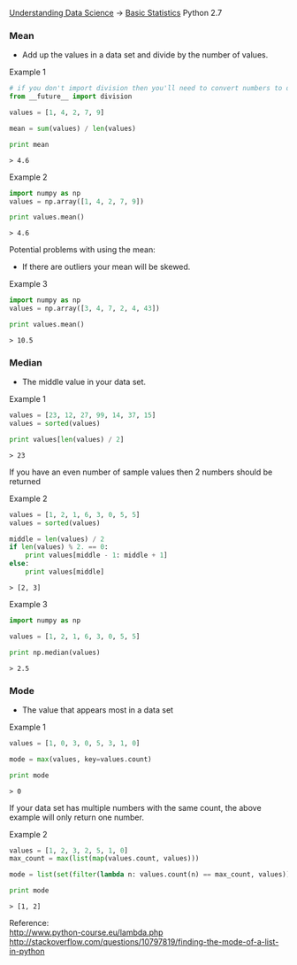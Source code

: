 [Understanding Data Science](https://github.com/gravity226/Understanding_Data_Science) -> [Basic Statistics](https://github.com/gravity226/Understanding_Data_Science/tree/master/Basic_Statistics)
Python 2.7

### Mean
 - Add up the values in a data set and divide by the number of values.

Example 1
``` python
# if you don't import division then you'll need to convert numbers to decimals before dividing
from __future__ import division

values = [1, 4, 2, 7, 9]

mean = sum(values) / len(values)

print mean
```
``` output
> 4.6
```

Example 2
``` python
import numpy as np
values = np.array([1, 4, 2, 7, 9])

print values.mean()
```
``` output
> 4.6
```

Potential problems with using the mean:
 - If there are outliers your mean will be skewed.

Example 3
``` python
import numpy as np
values = np.array([3, 4, 7, 2, 4, 43])

print values.mean()
```
``` output
> 10.5
```

### Median
 - The middle value in your data set.

Example 1
``` python
values = [23, 12, 27, 99, 14, 37, 15]
values = sorted(values)

print values[len(values) / 2]
```
``` output
> 23
```

If you have an even number of sample values then 2 numbers should be returned

Example 2
``` python
values = [1, 2, 1, 6, 3, 0, 5, 5]
values = sorted(values)

middle = len(values) / 2
if len(values) % 2. == 0:
    print values[middle - 1: middle + 1]
else:
    print values[middle]
```
``` output
> [2, 3]
```

Example 3
``` python
import numpy as np

values = [1, 2, 1, 6, 3, 0, 5, 5]

print np.median(values)
```
``` output
> 2.5
```

### Mode
 - The value that appears most in a data set

Example 1
``` python
values = [1, 0, 3, 0, 5, 3, 1, 0]

mode = max(values, key=values.count)

print mode
```
``` output
> 0
```

If your data set has multiple numbers with the same count, the above example will only return one number.

Example 2
``` python
values = [1, 2, 3, 2, 5, 1, 0]
max_count = max(list(map(values.count, values)))

mode = list(set(filter(lambda n: values.count(n) == max_count, values)))

print mode
```
``` output
> [1, 2]
```
Reference:<br />
http://www.python-course.eu/lambda.php<br />
http://stackoverflow.com/questions/10797819/finding-the-mode-of-a-list-in-python<br />
